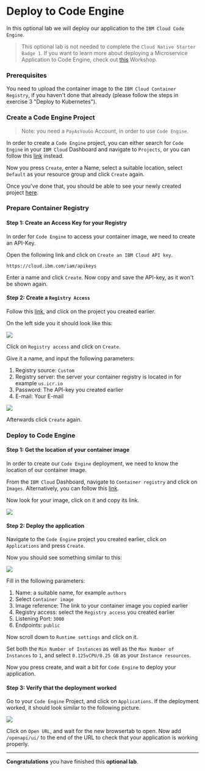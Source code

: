 # Deploy to Code Engine

In this optional lab we will deploy our application to the `IBM Cloud Code Engine`.

> This optional lab is not needed to complete the `Cloud Native Starter Badge 1`. 
> If you want to learn more about deploying a Microservice Application to Code Engine, check out [this](https://ibm.github.io/ce-cns/) Workshop.

### Prerequisites

You need to upload the container image to the `IBM Cloud Container Registry`, if you haven't done that already (please follow the steps in exercise 3 "Deploy to Kubernetes").

### Create a Code Engine Project

> Note: you need a `PayAsYouGo` Account, in order to use `Code Engine`.

In order to create a `Code Engine` project, you can either search for `Code Engine` in your `IBM Cloud` Dashboard and navigate to `Projects`, or you can follow this [link](https://cloud.ibm.com/codeengine/projects) instead.

Now you press `Create`, enter a Name, select a suitable location, select `Default` as your resource group and click `Create` again.

Once you've done that, you should be able to see your newly created project [here](https://cloud.ibm.com/codeengine/projects).

### Prepare Container Registry

#### Step 1: Create an Access Key for your Registry

In order for `Code Engine` to access your container image, we need to create an API-Key.

Open the following link and click on `Create an IBM Cloud API key`.


```
https://cloud.ibm.com/iam/apikeys
```

Enter a name and click `Create`. Now copy and save the API-key, as it won't be shown again.


#### Step 2: Create a `Registry Access`

Follow this [link](https://cloud.ibm.com/codeengine/projects), and click on the project you created earlier.

On the left side you it should look like this:

![](../images/ce-create-registry-access.png)

Click on `Registry access` and click on `Create`.


Give it a name, and input the following parameters:

1. Registry source: `Custom`
2. Registry server: the server your container registry is located in for example `us.icr.io`
3. Password: The API-key you created earlier
4. E-mail: Your E-mail

![](../images/ce-create-registry-access_02.png)


Afterwards click `Create` again.

### Deploy to Code Engine

#### Step 1: Get the location of your container image

In order to create our `Code Engine` deployment, we need to know the location of our container image.

From the `IBM Cloud` Dashboard, navigate to `Container registry` and click on `Images`. Alternatively, you can follow this [link](https://cloud.ibm.com/registry/images). 

Now look for your image, click on it and copy its link.

![](../images/ce-get-image-url.png)


#### Step 2: Deploy the application

Navigate to the `Code Engine` project you created earlier, click on `Applications` and press `Create`.

Now you should see something similar to this:

![](../images/ce-create-deployment_01.png)

Fill in the following parameters:

1. Name: a suitable name, for example `authors`
2. Select `Container image`
3. Image reference: The link to your container image you copied earlier
4. Registry access: select the `Registry access` you created earlier
5. Listening Port: `3000`
6. Endpoints: `public`

Now scroll down to `Runtime settings` and click on it.

Set both the `Min Number of Instances` as well as the `Max Number of Instances` to `1`, and select `0.125vCPU/0.25 GB` as your `Instance resources`.

Now you press create, and wait a bit for `Code Engine` to deploy your application.

#### Step 3: Verify that the deployment worked

Go to your `Code Engine` Project, and click on `Applications`. If the deployment worked, it should look similar to the following picture.

![](../images/ce-verify-deployment_01.png)

Click on `Open URL`, and wait for the new browsertab to open. Now add `/openapi/ui/` to the end of the URL to check that your application is working properly.

---

**Congratulations** you have finished this **optional lab**.
